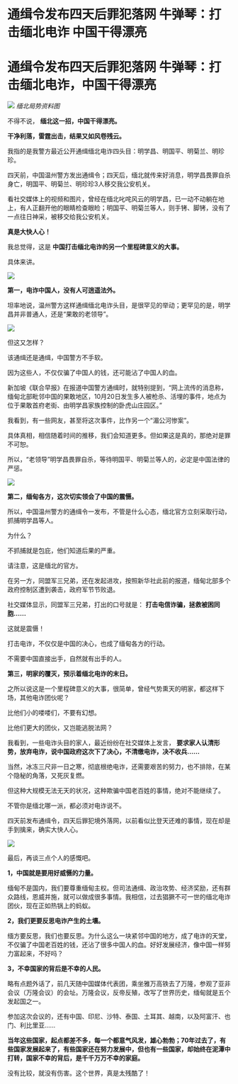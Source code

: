 # 通缉令发布四天后罪犯落网 牛弹琴：打击缅北电诈 中国干得漂亮

# 通缉令发布四天后罪犯落网 牛弹琴：打击缅北电诈，中国干得漂亮

![](https://inews.gtimg.com/news_bt/OLfxTDB6OVe0F7itCNSiKv1UP80w0Tjx82ld2nvesYhBYAA/1000)
_缅北局势资料图_

不得不说， **缅北这一招，中国干得漂亮。**

**干净利落，雷霆出击，结果又如风卷残云。**

我指的是我警方最近公开通缉缅北电诈四头目：明学昌、明国平、明菊兰、明珍珍。

四天前，中国温州警方发出通缉令；四天后，缅北就传来好消息，明学昌畏罪自杀身亡，明国平、明菊兰、明珍珍3人移交我公安机关。

看社交媒体上的视频和图片，曾经在缅北叱咤风云的明学昌，已一动不动躺在地上，有人正翻开他的眼睛检查眼睑；明国平、明菊兰等人，则手铐、脚铐，没有了一点往日神采，被移交给我公安机关。

**真是大快人心！**

我总觉得，这是 **中国打击缅北电诈的另一个里程碑意义的大事。**

具体来讲。

![](https://inews.gtimg.com/news_bt/O79trxEGO8D0WsDynTFt9YLLLsFcHn4yWov70rsgszhPIAA/1000)

**第一，电诈中国人，没有人可逍遥法外。**

坦率地说，温州警方这样通缉缅北电诈头目，是很罕见的举动；更罕见的是，明学昌并非普通人，还是“果敢的老领导”。

![](https://inews.gtimg.com/news_bt/OYmsyVi1zxi2ZK1HD_cRdUrQjciQFhPqRfDpUomQAsd4MAA/1000)

但这又怎样？

该通缉还是通缉，中国警方不手软。

因为这些人，不仅仅骗了中国人的钱，还可能沾了中国人的血。

新加坡《联合早报》在报道中国警方通缉时，就特别提到，“网上流传的消息称，缅甸北部毗邻中国的果敢地区，10月20日发生多人被枪杀、活埋的事件，地点为位于果敢首府老街、由明学昌家族控制的卧虎山庄园区。”

我看到，有一些网友，甚至将这次事件，比作另一个“湄公河惨案”。

具体真相，相信随着时间的推移，我们会知道更多。但如果这是真的，那绝对是罪不可恕。

所以，“老领导”明学昌畏罪自杀，等待明国平、明菊兰等人的，必定是中国法律的严惩。

![](https://inews.gtimg.com/news_bt/O9r_sOaeFLLhGWSKlaTRaagEon8broMmXnYU8AOcqIIS8AA/1000)

**第二，缅甸各方，这次切实领会了中国的震慑。**

所以，中国温州警方的通缉令一发布，不管是什么心态，缅北官方立刻采取行动，抓捕明学昌等人。

为什么？

不抓捕就是包庇，他们知道后果的严重。

请注意，这是缅北的官方。

在另一方，同盟军三兄弟，还在发起进攻，按照新华社此前的报道，缅甸北部多个政府控制区遭到袭击，政府军节节败退。

社交媒体显示，同盟军三兄弟，打出的口号就是： **打击电信诈骗，拯救被困同胞……**

这就是震慑！

打击电诈，不仅仅是中国的决心，也成了缅甸各方的行动。

不需要中国直接出手，自然就有出手的人。

**第三，明家的覆灭，预示着缅北电诈的末日。**

之所以说这是一个里程碑意义的大事，很简单，曾经气势熏天的明家，都这样下场，其他电诈团伙呢？

比他们小的喽喽们，不要有幻想。

比他们更大的团伙，又岂能逃脱法网？

我看到，一些电诈头目的家人，最近纷纷在社交媒体上发言， **要求家人认清形势，放弃电诈，说中国政府这次下了决心，不清缴电诈，决不收兵……**

当然，冰冻三尺非一日之寒，彻底根绝电诈，还需要艰苦的努力，也不排除，在某个隐秘的角落，又死灰复燃。

但这种大规模无法无天的状况，这种欺骗中国老百姓的事情，绝对不能继续了。

不管你是缅北哪一派，都必须对电诈说不。

四天前发布通缉令，四天后罪犯境外落网，以前看似比登天还难的事情，现在却是手到擒来，确实大快人心。

![](https://inews.gtimg.com/news_bt/OgFI1HPxt8CGInD7YwED_yLbRFYyK4x0fQjOY2xZevGGEAA/1000)

最后，再谈三点个人的感慨吧。

**1，中国就是要用好威慑的力量。**

缅甸不是国内，我们要尊重缅甸主权。但司法通缉、政治攻势、经济奖励，还有群众路线，恩威并施，就可以做成很多事情。我相信，过去猖獗不可一世的缅北电诈团伙，现在正如热锅上的蚂蚁。

**2，我们更要反思电诈产生的土壤。**

缅方要反思，我们也要反思。为什么这么一块紧邻中国的地方，成了电诈的天堂，不仅骗了中国老百姓的钱，还沾了很多中国人的血。好好发展经济，像中国一样努力富起来，不好吗？

**3，不幸国家的背后是不幸的人民。**

略有点题外话了，前几天随中国媒体代表团，乘坐雅万高铁去了万隆，参观了亚非会议（万隆会议）的会址。万隆会议，反帝反殖，改写了世界历史，缅甸就是五个发起国之一。

参加这次会议的，还有中国、印尼、沙特、泰国、土耳其、越南，以及阿富汗、也门、利比里亚……

**当年这些国家，起点都差不多，每一个都意气风发，雄心勃勃；70年过去了，有些国家发展起来了，有些国家还在努力发展中，但也有一些国家，却始终在泥潭中打转，国家不幸的背后，是千千万万不幸的家庭。**

没有比较，就没有伤害。这个世界，真是太残酷了！

